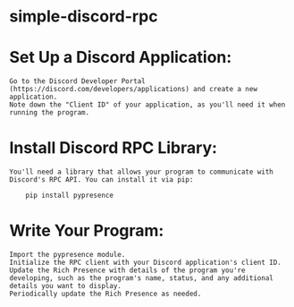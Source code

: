 # simple-discord-rpc

# Set Up a Discord Application:

    Go to the Discord Developer Portal (https://discord.com/developers/applications) and create a new application.
    Note down the "Client ID" of your application, as you'll need it when running the program.

# Install Discord RPC Library:

    You'll need a library that allows your program to communicate with Discord's RPC API. You can install it via pip:
```
    pip install pypresence
```
# Write Your Program:

    Import the pypresence module.
    Initialize the RPC client with your Discord application's client ID.
    Update the Rich Presence with details of the program you're developing, such as the program's name, status, and any additional details you want to display.
    Periodically update the Rich Presence as needed.

